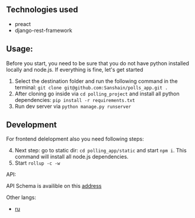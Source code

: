 ## Technologies used

- preact
- django-rest-framework


## Usage:

Before you start, you need to be sure that you do not have python installed locally and node.js. If everything is fine, let's get started

1. Select the destination folder and run the following command in the terminal: `git clone git@github.com:Sanshain/polls_app.git .`
2. After cloning go inside via `cd polling_project` and install all python dependencies: `pip install -r requirements.txt`
3. Run dev server via `python manage.py runserver`

## Development

For frontend delelopment also you need following steps:

4. Next step: go to static dir: `cd polling_app/static` and start `npm i`. This command will install all node.js dependencies.
5. Start `rollup -c -w`

API:

API Schema is availible on this [address](http://127.0.0.1/open_api)

Other langs:

- [ru](./docs/ru.MD)
